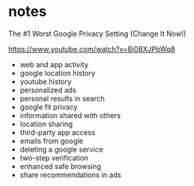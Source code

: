 # notes

The #1 Worst Google Privacy Setting (Change It Now!)

https://www.youtube.com/watch?v=Bi0BXJPbWq8

- web and app activity
- google location history
- youtube history
- personalized ads
- personal results in search
- google fit privacy
- information shared with others
- location sharing
- third-party app access
- emails from google
- deleting a google service
- two-step verification
- enhanced safe browsing
- share recommendations in ads
